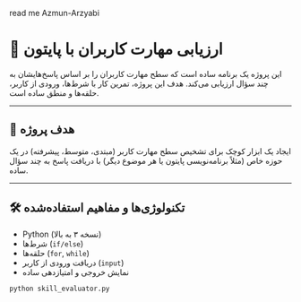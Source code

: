 read me
 Azmun-Arzyabi

# 🧠 ارزیابی مهارت کاربران با پایتون

این پروژه یک برنامه ساده است که سطح مهارت کاربران را بر اساس پاسخ‌هایشان به چند سؤال ارزیابی می‌کند. هدف این پروژه، تمرین کار با شرط‌ها، ورودی از کاربر، حلقه‌ها و منطق ساده است.

---

## 🎯 هدف پروژه

ایجاد یک ابزار کوچک برای تشخیص سطح مهارت کاربر (مبتدی، متوسط، پیشرفته) در یک حوزه خاص (مثلاً برنامه‌نویسی پایتون یا هر موضوع دیگر) با دریافت پاسخ به چند سؤال ساده.

---

## 🛠 تکنولوژی‌ها و مفاهیم استفاده‌شده

- Python (نسخه ۳ به بالا)
- شرط‌ها (`if/else`)
- حلقه‌ها (`for`, `while`)
- دریافت ورودی از کاربر (`input`)
- نمایش خروجی و امتیازدهی ساده

```bash
python skill_evaluator.py

